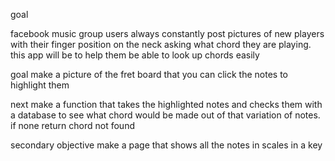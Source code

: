 goal

facebook  music group users always constantly post pictures of new players with their finger position on the neck asking what chord they are playing. this app will be to help them be able to look up chords easily 

goal make a picture of the fret board that you can click the notes to highlight them

next make a function that takes the highlighted notes and checks them with a database to see what chord would be made out of that variation of notes. if none return chord not found 

secondary objective make a page that shows all the notes in scales in a key 
